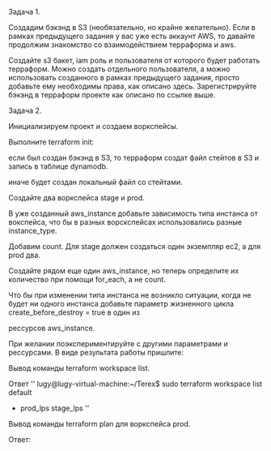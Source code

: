 Задача 1. 

Создадим бэкэнд в S3 (необязательно, но крайне желательно).
Если в рамках предыдущего задания у вас уже есть аккаунт AWS, то давайте продолжим знакомство со взаимодействием терраформа и aws.

Создайте s3 бакет, iam роль и пользователя от которого будет работать терраформ. Можно создать отдельного пользователя, а можно использовать созданного в рамках предыдущего задания, просто добавьте ему необходимы права, как описано здесь.
Зарегистрируйте бэкэнд в терраформ проекте как описано по ссылке выше.

Задача 2.

Инициализируем проект и создаем воркспейсы.

Выполните terraform init:

если был создан бэкэнд в S3, то терраформ создат файл стейтов в S3 и запись в таблице dynamodb.

иначе будет создан локальный файл со стейтами.

Создайте два воркспейса stage и prod.

В уже созданный aws_instance добавьте зависимость типа инстанса от вокспейса, что бы в разных ворскспейсах использовались разные instance_type.

Добавим count. Для stage должен создаться один экземпляр ec2, а для prod два.

Создайте рядом еще один aws_instance, но теперь определите их количество при помощи for_each, а не count.

Что бы при изменении типа инстанса не возникло ситуации, когда не будет ни одного инстанса добавьте параметр жизненного цикла create_before_destroy = true в один из 

рессурсов aws_instance.

При желании поэкспериментируйте с другими параметрами и рессурсами.
В виде результата работы пришлите:

Вывод команды terraform workspace list.

Ответ
''
lugy@lugy-virtual-machine:~/Terex$ sudo terraform workspace list
default
* prod_lps
stage_lps
''

Вывод команды terraform plan для воркспейса prod.

Ответ:



